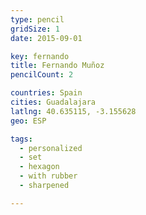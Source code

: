 ```yaml
---
type: pencil
gridSize: 1
date: 2015-09-01

key: fernando
title: Fernando Muñoz
pencilCount: 2

countries: Spain
cities: Guadalajara
latlng: 40.635115, -3.155628
geo: ESP

tags:
  - personalized
  - set
  - hexagon
  - with rubber
  - sharpened

---
```


